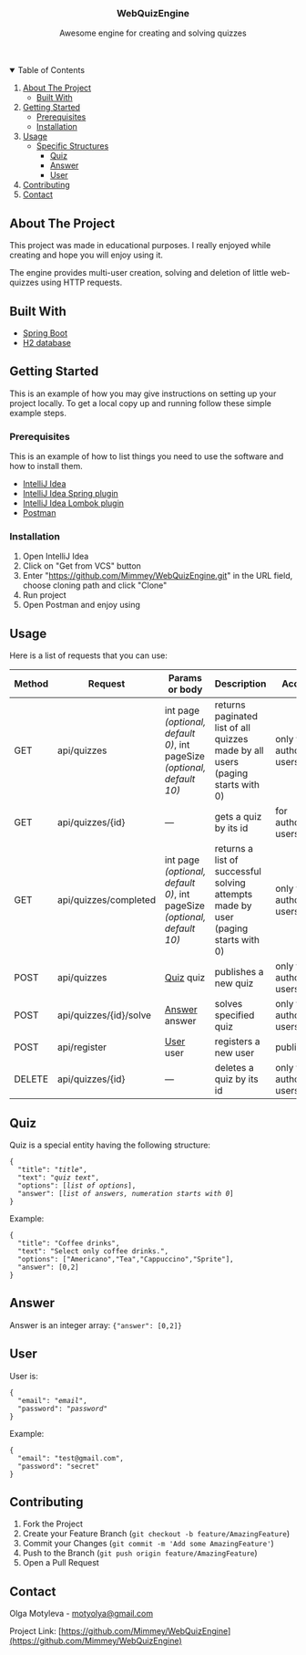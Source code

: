 <br />
<p align="center">

  <h3 align="center">WebQuizEngine</h3>

  <p align="center">
    Awesome engine for creating and solving quizzes
    <br />
    <a href="https://github.com/othneildrew/Best-README-Template"></a>
    <br />
    <br />
  </p>
</p>



<!-- TABLE OF CONTENTS -->
<details open="open">
  <summary>Table of Contents</summary>
  <ol>
    <li>
      <a href="#about-the-project">About The Project</a>
      <ul>
        <li><a href="#built-with">Built With</a></li>
      </ul>
    </li>
    <li>
      <a href="#getting-started">Getting Started</a>
      <ul>
        <li><a href="#prerequisites">Prerequisites</a></li>
        <li><a href="#installation">Installation</a></li>
      </ul>
    </li>
    <li><a href="#usage">Usage</a>
      <ul>
        <li>
          <a href="#structures">Specific Structures</a>
          <ul>
            <li><a href="#quiz">Quiz</a></li>
            <li><a href="#answer">Answer</a></li>
            <li><a href="#user">User</a></li>
          </ul>
         </li>
      </ul>
    </li>
    <li><a href="#contributing">Contributing</a></li>
    <li><a href="#contact">Contact</a></li>
  </ol>
</details>



<!-- ABOUT THE PROJECT -->
## About The Project

This project was made in educational purposes. I really enjoyed while creating and hope you will enjoy using it.

The engine provides multi-user creation, solving and deletion of little web-quizzes using HTTP requests.

## Built With

* [Spring Boot](https://spring.io/projects/spring-boot)
* [H2 database](https://www.h2database.com)

<!-- GETTING STARTED -->
## Getting Started

This is an example of how you may give instructions on setting up your project locally.
To get a local copy up and running follow these simple example steps.

### Prerequisites

This is an example of how to list things you need to use the software and how to install them.
* [IntelliJ Idea](https://jetbrains.com/ru-ru/idea/download/#section=windows)
* [IntelliJ Idea Spring plugin](https://jetbrains.com/help/idea/spring-support.html#spring-file-set)
* [IntelliJ Idea Lombok plugin](https://plugins.jetbrains.com/plugin/6317-lombok)
* [Postman](https://postman.com/downloads/)

### Installation

1. Open IntelliJ Idea
2. Click on "Get from VCS" button
3. Enter "https://github.com/Mimmey/WebQuizEngine.git" in the URL field, choose cloning path and click "Clone"
4. Run project
5. Open Postman and enjoy using

<!-- USAGE EXAMPLES -->
## Usage

Here is a list of requests that you can use:

Method | Request | Params or body | Description | Access
------------ | ------------- | ------------ | ------------ | ------------
GET | api/quizzes | int page _(optional, default 0)_, int pageSize _(optional, default 10)_  | returns paginated list of all quizzes made by all users (paging starts with 0) | only for authorised users
GET | api/quizzes/{id} | — | gets a quiz by its id | for authorised users
GET | api/quizzes/completed |  int page _(optional, default 0)_, int pageSize _(optional, default 10)_ | returns a list of successful solving attempts made by user  (paging starts with 0) | only for authorised users 
POST | api/quizzes | <a href="#quiz">Quiz</a> quiz | publishes a new quiz | only for authorised users
POST | api/quizzes/{id}/solve | <a href="#answer">Answer</a> answer | solves specified quiz | only for authorised users
POST | api/register | <a href="#answer">User</a> user | registers a new user | public
DELETE | api/quizzes/{id} | — | deletes a quiz by its id | only for authorised users



## Quiz
Quiz is a special entity having the following structure:


<pre><code>{
  "title": "<i>title</i>",
  "text": "<i>quiz text</i>",
  "options": [<i>list of options</i>],
  "answer": [<i>list of answers, numeration starts with 0</i>]
}</code></pre>
    
Example:

    {
      "title": "Coffee drinks",
      "text": "Select only coffee drinks.",
      "options": ["Americano","Tea","Cappuccino","Sprite"],
      "answer": [0,2]
    }
    
## Answer    

Answer is an integer array: `{"answer": [0,2]}`

## User

User is:

<pre><code>{
  "email": "<i>email</i>",
  "password": "<i>password</i>"
}</code></pre>
    
Example:

    {
      "email": "test@gmail.com",
      "password": "secret"
    }


<!-- CONTRIBUTING -->
## Contributing

1. Fork the Project
2. Create your Feature Branch (`git checkout -b feature/AmazingFeature`)
3. Commit your Changes (`git commit -m 'Add some AmazingFeature'`)
4. Push to the Branch (`git push origin feature/AmazingFeature`)
5. Open a Pull Request


<!-- CONTACT -->
## Contact
Olga Motyleva - motyolya@gmail.com

Project Link: [https://github.com/Mimmey/WebQuizEngine](https://github.com/Mimmey/WebQuizEngine)
